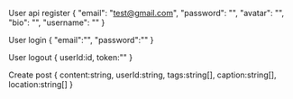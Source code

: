 
User api register
{
  "email": "test@gmail.com",
  "password": "",
  "avatar": "",
  "bio": "",
  "username": ""
}

User login
{
  "email":"",
  "password":""
}

User logout
{
  userId:id,
  token:""
}

Create post
{
 content:string,
 userId:string,
 tags:string[],
 caption:string[],
 location:string[]
}